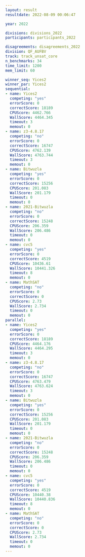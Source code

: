 ```yaml
---
layout: result
resultdate: 2022-08-09 00:06:47

year: 2022

divisions: divisions_2022
participants: participants_2022

disagreements: disagreements_2022
division: QF_AUFBV
track: track_unsat_core
n_benchmarks: 34
time_limit: 1200
mem_limit: 60

winner_seq: Yices2
winner_par: Yices2
sequential:
- name: Yices2
  competing: "yes"
  errorScore: 0
  correctScore: 18189
  CPUScore: 4462.766
  WallScore: 4464.345
  timeout: 3
  memout: 0
- name: z3-4.8.17
  competing: "no"
  errorScore: 0
  correctScore: 16747
  CPUScore: 4762.139
  WallScore: 4763.744
  timeout: 3
  memout: 0
- name: Bitwuzla
  competing: "yes"
  errorScore: 0
  correctScore: 15256
  CPUScore: 201.083
  WallScore: 201.179
  timeout: 0
  memout: 0
- name: 2021-Bitwuzla
  competing: "no"
  errorScore: 0
  correctScore: 15248
  CPUScore: 206.359
  WallScore: 206.486
  timeout: 0
  memout: 0
- name: cvc5
  competing: "yes"
  errorScore: 0
  correctScore: 4519
  CPUScore: 10436.61
  WallScore: 10441.326
  timeout: 8
  memout: 0
- name: MathSAT
  competing: "no"
  errorScore: 0
  correctScore: 0
  CPUScore: 2.73
  WallScore: 2.734
  timeout: 0
  memout: 0
parallel:
- name: Yices2
  competing: "yes"
  errorScore: 0
  correctScore: 18189
  CPUScore: 4464.176
  WallScore: 4464.295
  timeout: 3
  memout: 0
- name: z3-4.8.17
  competing: "no"
  errorScore: 0
  correctScore: 16747
  CPUScore: 4763.479
  WallScore: 4763.624
  timeout: 3
  memout: 0
- name: Bitwuzla
  competing: "yes"
  errorScore: 0
  correctScore: 15256
  CPUScore: 201.083
  WallScore: 201.179
  timeout: 0
  memout: 0
- name: 2021-Bitwuzla
  competing: "no"
  errorScore: 0
  correctScore: 15248
  CPUScore: 206.359
  WallScore: 206.486
  timeout: 0
  memout: 0
- name: cvc5
  competing: "yes"
  errorScore: 0
  correctScore: 4519
  CPUScore: 10440.38
  WallScore: 10440.836
  timeout: 8
  memout: 0
- name: MathSAT
  competing: "no"
  errorScore: 0
  correctScore: 0
  CPUScore: 2.73
  WallScore: 2.734
  timeout: 0
  memout: 0
---
```

